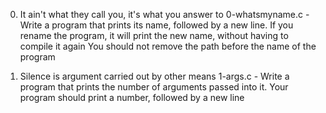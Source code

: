 0. It ain't what they call you, it's what you answer to 
	0-whatsmyname.c - Write a program that prints its name, followed by a new line.
		If you rename the program, it will print the new name, without having to compile it again
		You should not remove the path before the name of the program

1. Silence is argument carried out by other means 
	1-args.c - Write a program that prints the number of arguments passed into it.
	Your program should print a number, followed by a new line
